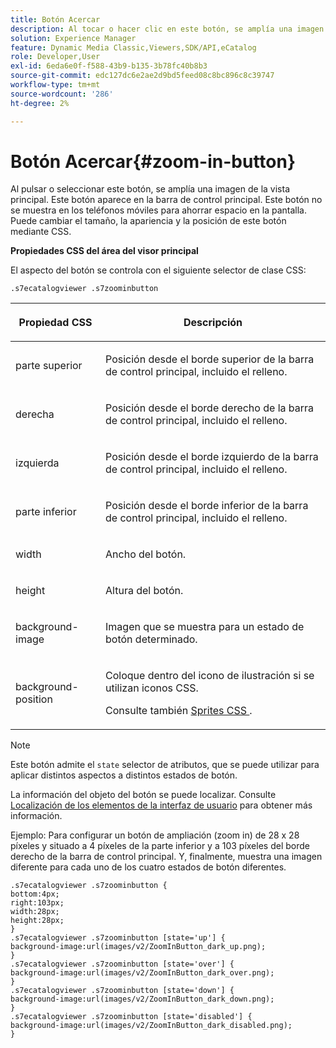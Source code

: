 ```yaml
---
title: Botón Acercar
description: Al tocar o hacer clic en este botón, se amplía una imagen de la vista principal. Este botón aparece en la barra de control principal. Este botón no se muestra en los teléfonos móviles para ahorrar espacio en la pantalla. Puede cambiar el tamaño, la apariencia y la posición de este botón mediante CSS.
solution: Experience Manager
feature: Dynamic Media Classic,Viewers,SDK/API,eCatalog
role: Developer,User
exl-id: 6eda6e0f-f588-43b9-b135-3b78fc40b8b3
source-git-commit: edc127dc6e2ae2d9bd5feed08c8bc896c8c39747
workflow-type: tm+mt
source-wordcount: '286'
ht-degree: 2%

---
```


# Botón Acercar{#zoom-in-button}

Al pulsar o seleccionar este botón, se amplía una imagen de la vista principal. Este botón aparece en la barra de control principal. Este botón no se muestra en los teléfonos móviles para ahorrar espacio en la pantalla. Puede cambiar el tamaño, la apariencia y la posición de este botón mediante CSS.

<!--<a id="section_061E550C1C1D4DB2BD663A898895B38C"></a>-->

**Propiedades CSS del área del visor principal**

El aspecto del botón se controla con el siguiente selector de clase CSS:

`.s7ecatalogviewer .s7zoominbutton`

<table id="table_94EE3F5BBE4547C0B4943471CEE7EDE4"> 
 <thead> 
  <tr> 
   <th colname="col1" class="entry"> <p> Propiedad CSS </p> </th> 
   <th colname="col2" class="entry"> <p>Descripción </p> </th> 
  </tr> 
 </thead>
 <tbody> 
  <tr> 
   <td colname="col1"> <p> <span class="codeph"> parte superior </span> </p> </td> 
   <td colname="col2"> <p>Posición desde el borde superior de la barra de control principal, incluido el relleno. </p> </td> 
  </tr> 
  <tr> 
   <td colname="col1"> <p> <span class="codeph"> derecha </span> </p> </td> 
   <td colname="col2"> <p>Posición desde el borde derecho de la barra de control principal, incluido el relleno. </p> </td> 
  </tr> 
  <tr> 
   <td colname="col1"> <p> <span class="codeph"> izquierda </span> </p> </td> 
   <td colname="col2"> <p>Posición desde el borde izquierdo de la barra de control principal, incluido el relleno. </p> </td> 
  </tr> 
  <tr> 
   <td colname="col1"> <p> <span class="codeph"> parte inferior </span> </p> </td> 
   <td colname="col2"> <p>Posición desde el borde inferior de la barra de control principal, incluido el relleno. </p> </td> 
  </tr> 
  <tr> 
   <td colname="col1"> <p> <span class="codeph"> width </span> </p> </td> 
   <td colname="col2"> <p>Ancho del botón. </p> </td> 
  </tr> 
  <tr> 
   <td colname="col1"> <p> <span class="codeph"> height </span> </p> </td> 
   <td colname="col2"> <p>Altura del botón. </p> </td> 
  </tr> 
  <tr> 
   <td colname="col1"> <p> <span class="codeph"> background-image </span> </p> </td> 
   <td colname="col2"> <p>Imagen que se muestra para un estado de botón determinado. </p> </td> 
  </tr> 
  <tr> 
   <td colname="col1"> <p> <span class="codeph"> background-position </span> </p> </td> 
   <td colname="col2"> <p> Coloque dentro del icono de ilustración si se utilizan iconos CSS. </p> <p>Consulte también <a href="../../../c-html5-s7-aem-asset-viewers/c-html5-20-ecatalog-viewer-about/c-html5-20-ecatalog-viewer-customizingviewer/c-html5-20-ecatalog-viewer-customizingviewer.md#section-9d570f95eb2443aca74c1b02f6e89aff" format="dita" scope="local"> Sprites CSS </a>. </p> </td> 
  </tr> 
 </tbody> 
</table>

>[!NOTE]
>
>Este botón admite el `state` selector de atributos, que se puede utilizar para aplicar distintos aspectos a distintos estados de botón.

La información del objeto del botón se puede localizar. Consulte [Localización de los elementos de la interfaz de usuario](../../../c-html5-s7-aem-asset-viewers/c-html5-20-ecatalog-viewer-about/c-html5-20-ecatalog-viewer-localization.md#concept-cbfc39344c494eb7b9f6a272cff0cc74) para obtener más información.

Ejemplo: Para configurar un botón de ampliación (zoom in) de 28 x 28 píxeles y situado a 4 píxeles de la parte inferior y a 103 píxeles del borde derecho de la barra de control principal. Y, finalmente, muestra una imagen diferente para cada uno de los cuatro estados de botón diferentes.

```
.s7ecatalogviewer .s7zoominbutton { 
bottom:4px; 
right:103px; 
width:28px; 
height:28px; 
} 
.s7ecatalogviewer .s7zoominbutton [state='up'] { 
background-image:url(images/v2/ZoomInButton_dark_up.png); 
} 
.s7ecatalogviewer .s7zoominbutton [state='over'] {  
background-image:url(images/v2/ZoomInButton_dark_over.png); 
} 
.s7ecatalogviewer .s7zoominbutton [state='down'] {  
background-image:url(images/v2/ZoomInButton_dark_down.png); 
} 
.s7ecatalogviewer .s7zoominbutton [state='disabled'] { 
background-image:url(images/v2/ZoomInButton_dark_disabled.png); 
}
```
